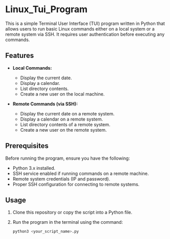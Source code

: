 # Linux_Tui_Program

This is a simple Terminal User Interface (TUI) program written in Python that allows users to run basic Linux commands either on a local system or a remote system via SSH. It requires user authentication before executing any commands.

## Features

- **Local Commands:**
  - Display the current date.
  - Display a calendar.
  - List directory contents.
  - Create a new user on the local machine.
  
- **Remote Commands (via SSH):**
  - Display the current date on a remote system.
  - Display a calendar on a remote system.
  - List directory contents of a remote system.
  - Create a new user on the remote system.

## Prerequisites

Before running the program, ensure you have the following:

- Python 3.x installed.
- SSH service enabled if running commands on a remote machine.
- Remote system credentials (IP and password).
- Proper SSH configuration for connecting to remote systems.
  
## Usage

1. Clone this repository or copy the script into a Python file.
2. Run the program in the terminal using the command:

   ```bash
   python3 <your_script_name>.py

